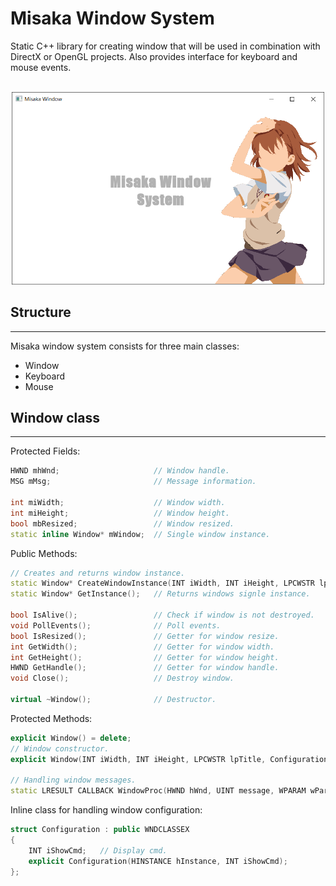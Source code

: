 # Misaka Window System
Static C++ library for creating window that will be used in combination with DirectX or OpenGL projects. Also provides interface for keyboard and mouse events.

<p align="center">
    <br>
    <img src="img.PNG" width="500" >
</p>

## Structure
<hr>
Misaka window system consists for three main classes:

* Window
* Keyboard
* Mouse

## Window class
<hr>
Protected Fields:

```.cpp
HWND mhWnd;                     // Window handle.
MSG mMsg;                       // Message information.

int miWidth;                    // Window width.
int miHeight;                   // Window height.
bool mbResized;                 // Window resized.
static inline Window* mWindow;  // Single window instance.
```

Public Methods:

```.cpp
// Creates and returns window instance.
static Window* CreateWindowInstance(INT iWidth, INT iHeight, LPCWSTR lpTitle, Configuration config); 
static Window* GetInstance();   // Returns windows signle instance.

bool IsAlive();                 // Check if window is not destroyed.
void PollEvents();              // Poll events.
bool IsResized();               // Getter for window resize.
int GetWidth();                 // Getter for window width.
int GetHeight();                // Getter for window height.
HWND GetHandle();               // Getter for window handle.
void Close();                   // Destroy window.

virtual ~Window();              // Destructor.
```

Protected Methods:

```.cpp
explicit Window() = delete;
// Window constructor.
explicit Window(INT iWidth, INT iHeight, LPCWSTR lpTitle, Configuration config);    

// Handling window messages.
static LRESULT CALLBACK WindowProc(HWND hWnd, UINT message, WPARAM wParam, LPARAM lParam);  
```

Inline class for handling window configuration:
```.cpp
struct Configuration : public WNDCLASSEX
{
    INT iShowCmd;   // Display cmd.
    explicit Configuration(HINSTANCE hInstance, INT iShowCmd);
};
```